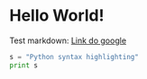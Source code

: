 # Hello World!

Test markdown:
[Link do google](https://www.google.com)

```python
s = "Python syntax highlighting"
print s
```
